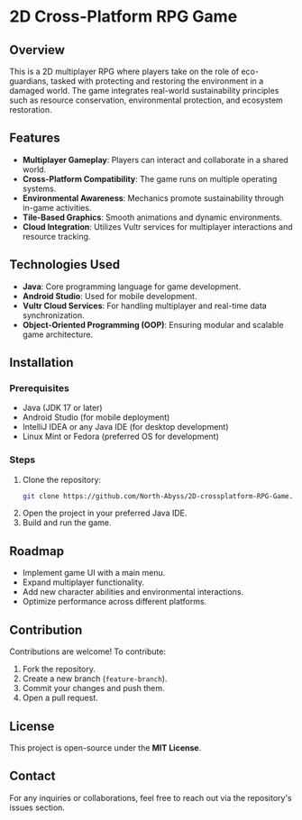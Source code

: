 # 2D Cross-Platform RPG Game

## Overview
This is a 2D multiplayer RPG where players take on the role of eco-guardians, tasked with protecting and restoring the environment in a damaged world. The game integrates real-world sustainability principles such as resource conservation, environmental protection, and ecosystem restoration.

## Features
- **Multiplayer Gameplay**: Players can interact and collaborate in a shared world.
- **Cross-Platform Compatibility**: The game runs on multiple operating systems.
- **Environmental Awareness**: Mechanics promote sustainability through in-game activities.
- **Tile-Based Graphics**: Smooth animations and dynamic environments.
- **Cloud Integration**: Utilizes Vultr services for multiplayer interactions and resource tracking.

## Technologies Used
- **Java**: Core programming language for game development.
- **Android Studio**: Used for mobile development.
- **Vultr Cloud Services**: For handling multiplayer and real-time data synchronization.
- **Object-Oriented Programming (OOP)**: Ensuring modular and scalable game architecture.

## Installation
### Prerequisites
- Java (JDK 17 or later)
- Android Studio (for mobile deployment)
- IntelliJ IDEA or any Java IDE (for desktop development)
- Linux Mint or Fedora (preferred OS for development)

### Steps
1. Clone the repository:
   ```sh
   git clone https://github.com/North-Abyss/2D-crossplatform-RPG-Game.git
   ```
2. Open the project in your preferred Java IDE.
3. Build and run the game.

## Roadmap
- Implement game UI with a main menu.
- Expand multiplayer functionality.
- Add new character abilities and environmental interactions.
- Optimize performance across different platforms.

## Contribution
Contributions are welcome! To contribute:
1. Fork the repository.
2. Create a new branch (`feature-branch`).
3. Commit your changes and push them.
4. Open a pull request.

## License
This project is open-source under the **MIT License**.

## Contact
For any inquiries or collaborations, feel free to reach out via the repository's issues section.

